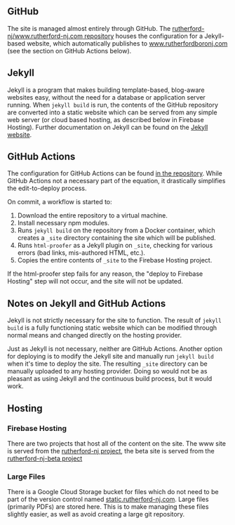 ## GitHub

The site is managed almost entirely through GitHub. The [rutherford-nj/www.rutherford-nj.com repository](https://github.com/rutherford-nj/www.rutherford-nj.com) houses the configuration for a Jekyll-based website, which automatically publishes to www.rutherfordboronj.com (see the section on GitHub Actions below).

## Jekyll

Jekyll is a program that makes building template-based, blog-aware websites easy, without the need for a database or application server running. When `jekyll build` is run, the contents of the GitHub repository are converted into a static website which can be served from any simple web server (or cloud based hosting, as described below in Firebase Hosting). Further documentation on Jekyll can be found on the [Jekyll website](http://jekyllrb.com/).

## GitHub Actions

The configuration for GitHub Actions can be found [in the repository](../.github/workflows). While GitHub Actions not a necessary part of the equation, it drastically simplifies the edit-to-deploy process.

On commit, a workflow is started to:

1. Download the entire repository to a virtual machine.
2. Install necessary npm modules.
3. Runs `jekyll build` on the repository from a Docker container, which creates a `_site` directory containing the site which will be published.
4. Runs `html-proofer` as a Jekyll plugin on `_site`, checking for various errors (bad links, mis-authored HTML, etc.).
5. Copies the entire contents of `_site` to the Firebase Hosting project.

If the html-proofer step fails for any reason, the "deploy to Firebase Hosting" step will not occur, and the site will not be updated.

## Notes on Jekyll and GitHub Actions

Jekyll is not strictly necessary for the site to function. The result of `jekyll build` is a fully functioning static website which can be modified through normal means and changed directly on the hosting provider.

Just as Jekyll is not necessary, neither are GitHub Actions. Another option for deploying is to modify the Jekyll site and manually run `jekyll build` when it's time to deploy the site. The resulting `_site` directory can be manually uploaded to any hosting provider. Doing so would not be as pleasant as using Jekyll and the continuous build process, but it would work.

## Hosting

### Firebase Hosting

There are two projects that host all of the content on the site. The www site is served from the [rutherford-nj project](https://console.firebase.google.com/project/rutherford-nj/hosting), the beta site is served from the [rutherford-nj-beta project](https://console.firebase.google.com/project/rutherford-nj-beta/hosting)

### Large Files

There is a Google Cloud Storage bucket for files which do not need to be part of the version control named [static.rutherford-nj.com](https://console.cloud.google.com/storage/browser/static.rutherford-nj.com/?project=rutherford-nj). Large files (primarily PDFs) are stored here. This is to make managing these files slightly easier, as well as avoid creating a large git repository.
